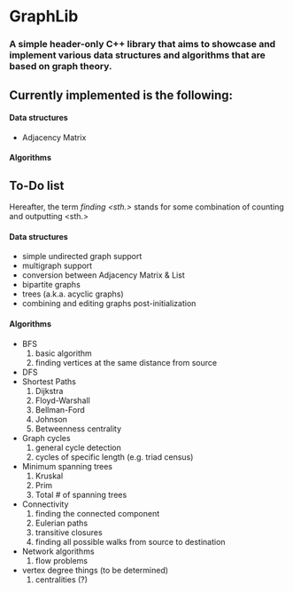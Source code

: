 # GraphLib

### A simple header-only C++ library that aims to showcase and implement various data structures and algorithms that are based on graph theory.

## Currently implemented is the following:
#### Data structures
- Adjacency Matrix
#### Algorithms
## To-Do list
Hereafter, the term _finding <sth.>_ stands for some combination of counting and outputting <sth.>
#### Data structures
- simple undirected graph support
- multigraph support
- conversion between Adjacency Matrix & List
- bipartite graphs
- trees (a.k.a. acyclic graphs)
- combining and editing graphs post-initialization
#### Algorithms
- BFS
  1. basic algorithm
  2. finding vertices at the same distance from source
- DFS
- Shortest Paths
  1. Dijkstra
  2. Floyd-Warshall
  3. Bellman-Ford
  4. Johnson
  5. Betweenness centrality
- Graph cycles
  1. general cycle detection
  2. cycles of specific length (e.g. triad census)
- Minimum spanning trees
  1. Kruskal
  2. Prim
  3. Total # of spanning trees
- Connectivity
  1. finding the connected component
  2. Eulerian paths
  3. transitive closures
  4. finding all possible walks from source to destination
- Network algorithms
  1. flow problems 
- vertex degree things (to be determined)
  1. centralities (?)